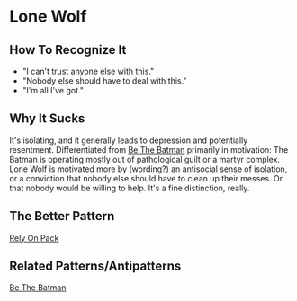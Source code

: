 # Lone Wolf
## How To Recognize It
* "I can't trust anyone else with this."
* "Nobody else should have to deal with this."
* "I'm all I've got."

## Why It Sucks
It's isolating, and it generally leads to depression and potentially resentment.  Differentiated from [Be The Batman](BeTheBatman.md) primarily in motivation:  The Batman is operating mostly out of pathological guilt or a martyr complex.  Lone Wolf is motivated more by (wording?) an antisocial sense of isolation, or a conviction that nobody else should have to clean up their messes.  Or that nobody would be willing to help.  It's a fine distinction, really.

## The Better Pattern
[Rely On Pack](../patterns/RelyOnPack.md)
## Related Patterns/Antipatterns
[Be The Batman](BeTheBatman.md)
